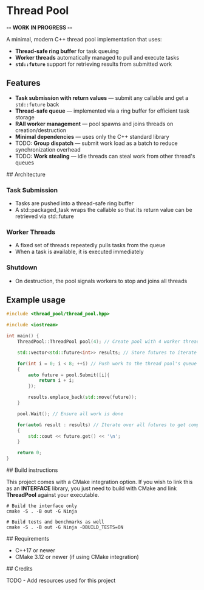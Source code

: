 # Thread Pool

**-- WORK IN PROGRESS --**

A minimal, modern C++ thread pool implementation that uses:
- **Thread-safe ring buffer** for task queuing
- **Worker threads** automatically managed to pull and execute tasks
- **`std::future`** support for retrieving results from submitted work

## Features

- **Task submission with return values** — submit any callable and get a `std::future` back
- **Thread-safe queue** — implemented via a ring buffer for efficient task storage
- **RAII worker management** — pool spawns and joins threads on creation/destruction
- **Minimal dependencies** — uses only the C++ standard library
- TODO: **Group dispatch** — submit work load as a batch to reduce synchronization overhead
- TODO: **Work stealing** — idle threads can steal work from other thread's queues

## Architecture

### Task Submission
- Tasks are pushed into a thread-safe ring buffer
- A std::packaged_task wraps the callable so that its return value can be retrieved via std::future

### Worker Threads
- A fixed set of threads repeatedly pulls tasks from the queue
- When a task is available, it is executed immediately

### Shutdown
- On destruction, the pool signals workers to stop and joins all threads

## Example usage
```cpp
#include <thread_pool/thread_pool.hpp>

#include <iostream>

int main() {
    ThreadPool::ThreadPool pool(4); // Create pool with 4 worker threads

    std::vector<std::future<int>> results; // Store futures to iterate on

    for(int i = 0; i < 8; ++i) // Push work to the thread pool's queue
    {
        auto future = pool.Submit([i]{
            return i + i;
        });

        results.emplace_back(std::move(future));
    }

    pool.Wait(); // Ensure all work is done

    for(auto& result : results) // Iterate over all futures to get computed results
    {
        std::cout << future.get() << '\n';
    }

    return 0;
}
```

## Build instructions

This project comes with a CMake integration option. If you wish to link this as an **INTERFACE** library, you just need to build with CMake and link **ThreadPool** against your executable.
```
# Build the interface only
cmake -S . -B out -G Ninja

# Build tests and benchmarks as well
cmake -S . -B out -G Ninja -DBUILD_TESTS=ON
```

## Requirements

- C++17 or newer
- CMake 3.12 or newer (if using CMake integration)

## Credits

TODO - Add resources used for this project